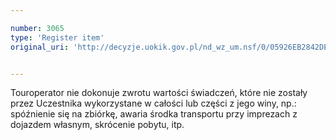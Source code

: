 ```yaml
---

number: 3065
type: 'Register item'
original_uri: 'http://decyzje.uokik.gov.pl/nd_wz_um.nsf/0/05926EB2842DE8F7C12579E300358CF8?OpenDocument'


---
```


Touroperator nie dokonuje zwrotu wartości świadczeń, które nie zostały przez Uczestnika wykorzystane w całości lub części z jego winy, np.: spóźnienie się na zbiórkę, awaria środka transportu przy imprezach z dojazdem własnym, skrócenie pobytu, itp.
